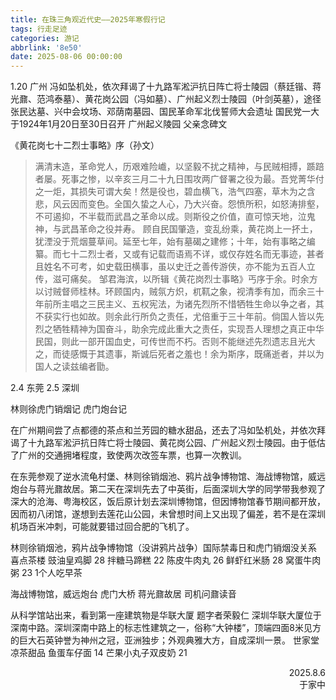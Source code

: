 ```yaml
---
title: 在珠三角观近代史——2025年寒假行记
tags: 行走足迹
categories: 游记
abbrlink: '8e50'
date: 2025-08-06 00:00:00
---
```


1.20 广州
冯如坠机处，依次拜谒了十九路军淞沪抗日阵亡将士陵园（蔡廷锴、蒋光鼐、范鸿泰墓）、黄花岗公园（冯如墓）、广州起义烈士陵园（叶剑英墓），途径张民达墓、兴中会坟场、邓荫南墓园、国民革命军北伐誓师大会遗址
国民党一大于1924年1月20日至30日召开
广州起义陵园 父亲念碑文

《黄花岗七十二烈士事略》序（孙文）
> 满清末造，革命党人，历艰难险巇，以坚毅不扰之精神，与民贼相搏，踬踣者屡。死事之惨，以辛亥三月二十九日围攻两广督署之役为最。吾党菁华付之一炬，其损失可谓大矣！然是役也，碧血横飞，浩气四塞，草木为之含悲，风云因而变色。全国久蛰之人心，乃大兴奋。怨愤所积，如怒涛排壑，不可遏抑，不半载而武昌之革命以成。则斯役之价值，直可惊天地，泣鬼神，与武昌革命之役并寿。
> 顾自民国肇造，变乱纷乘，黄花岗上一抔土，犹湮没于荒烟蔓草间。延至七年，始有墓碣之建修；十年，始有事略之编纂。而七十二烈士者，又或有记载而语焉不详，或仅存姓名而无事迹，甚者且姓名不可考，如史载田横事，虽以史迁之善传游侠，亦不能为五百人立传，滋可痛矣。
> 邹君海滨，以所辑《黄花岗烈士事略》丐序于余。时余方以讨贼督师桂林。环顾国内，贼氛方炽，杌靰之象，视清季有加，而余三十年前所主唱之三民主义、五权宪法，为诸先烈所不惜牺牲生命以争之者，其不获实行也如故。则余此行所负之责任，尤倍重于三十年前。倘国人皆以先烈之牺牲精神为国奋斗，助余完成此重大之责任，实现吾人理想之真正中华民国，则此一部开国血史，可传世而不朽。否则不能继述先烈遗志且光大之，而徒感慨于其遗事，斯诚后死者之羞也！余为斯序，既痛逝者，并以为国人之读兹编者勖。

2.4 东莞
2.5 深圳

林则徐虎门销烟记
虎门炮台记

在广州期间尝了点都德的茶点和兰芳园的糖水甜品，还去了冯如坠机处，并依次拜谒了十九路军淞沪抗日阵亡将士陵园、黄花岗公园、广州起义烈士陵园。由于低估了广州的交通拥堵程度，致使两次改签车票，也算一次教训。

在东莞参观了逆水流龟村堡、林则徐销烟池、鸦片战争博物馆、海战博物馆，威远炮台与蒋光鼐故居。第二天在深圳先去了中英街，后面深圳大学的同学带我参观了深大的沧海、粤海校区，饭后原计划去深圳博物馆，但因博物馆春节期间都开放，因而初八闭馆，遂想到去莲花山公园，未曾想时间上又出现了偏差，若不是在深圳机场百米冲刺，可能就要错过回合肥的飞机了。

林则徐销烟池，鸦片战争博物馆（没讲鸦片战争）国际禁毒日和虎门销烟没关系
喜点茶楼 
豉油皇鸡脚 28
拌糖马蹄糕 22
陈皮牛肉丸 26
鲜虾红米肠 28
窝蛋牛肉粥 23 
1个人吃早茶

海战博物馆，威远炮台 虎门大桥
蒋光鼐故居 司机问鼐读音

从科学馆站出来，看到第一座建筑物是华联大厦 题字者荣毅仁 深圳华联大厦位于深南中路。深圳深南中路上的标志性建筑之一，俗称“大钟楼”，顶端四面8米见方的巨大石英钟誉为神州之冠，亚洲独步；外观典雅大方，自成深圳一景。
世家堂凉茶甜品
鱼蛋车仔面 14
芒果小丸子双皮奶 21
<div style="text-align: right;">2025.8.6<br>于家中</div>